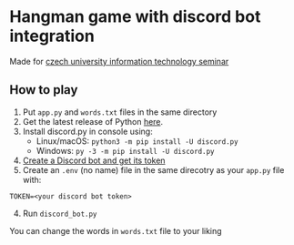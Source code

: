# Hangman game with discord bot integration

Made for [czech university information technology seminar](https://ksi.fi.muni.cz/ulohy/514)

## How to play

1. Put `app.py` and `words.txt` files in the same directory
1. Get the latest release of Python [here](https://www.python.org/downloads/).
1. Install discord.py in console using:
   - Linux/macOS: `python3 -m pip install -U discord.py`
   - Windows: `py -3 -m pip install -U discord.py`
1. [Create a Discord bot and get its token](https://www.writebots.com/discord-bot-token/)
1. Create an `.env` (no name) file in the same direcotry as your `app.py` file with:

```
TOKEN=<your discord bot token>
```

4. Run `discord_bot.py`

You can change the words in `words.txt` file to your liking
